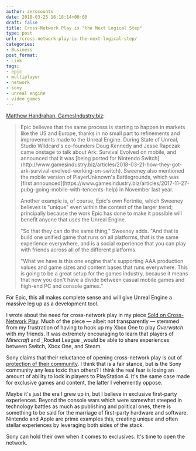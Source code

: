 ```yaml
---
author: zerocounts
date: 2018-03-25 16:18:14+00:00
draft: false
title: Cross-Network Play is "the Next Logical Step"
type: post
url: /cross-network-play-is-the-next-logical-step/
categories:
- Business
post_format:
- Link
tags:
- epic
- multiplayer
- network
- sony
- unreal engine
- video games
---
```


[Matthew Handrahan, GamesIndustry.biz](https://www.gamesindustry.biz/articles/2018-03-21-epic-games-the-barrier-between-xbox-and-playstation-will-inevitably-come-down):


<blockquote>Epic believes that the same process is starting to happen in markets like the US and Europe, thanks in no small part to refinements and improvements made to the Unreal Engine. During State of Unreal, Studio Wildcard's co-founders Doug Kennedy and Jesse Rapczak came onstage to talk about Ark: Survival Evolved on mobile, and announced that it was [being ported for Nintendo Switch](http://www.gamesindustry.biz/articles/2018-03-21-how-they-got-ark-survival-evolved-working-on-switch). Sweeney also mentioned the mobile version of PlayerUnknown's Battlegrounds, which was [first announced](https://www.gamesindustry.biz/articles/2017-11-27-pubg-going-mobile-with-tencents-help) in November last year.

Another example is, of course, Epic's own Fortnite, which Sweeney believes is "unique" even within the context of the larger trend; principally because the work Epic has done to make it possible will benefit anyone that uses the Unreal Engine.

"So that they can do the same thing," Sweeney adds. "And that is build one unified game that runs on all platforms, that is the same experience everywhere, and is a social experience that you can play with friends across all of the different platforms.

"What we have is this one engine that's supporting AAA production values and game sizes and content bases that runs everywhere. This is going to be a great setup for the games industry, because it means that now you don't have a divide between casual mobile games and high-end PC and console games."

</blockquote>

For Epic, this all makes complete sense and will give Unreal Engine a massive leg up as a development tool.

I wrote about the need for cross-network play in my piece [Sold on Cross-Network Play](https://www.zerocounts.net/2017/06/18/sold-on-cross-network-play/). Much of the piece — albeit not transparently — stemmed from my frustration of having to hook up my Xbox One to play _Overwatch_ with my friends. It was extremely encouraging to learn that players of _Minecraft_ and _Rocket League _would be able to share experiences between Switch, Xbox One, and Steam.

Sony claims that their reluctance of opening cross-network play is out of [protection of their community](https://www.eurogamer.net/articles/2017-06-13-sony-defends-decision-to-block-cross-play-with-xbox-one-and-nintendo-switch). I think that is a fair stance, but is the Sony community any less toxic than others? I think the real fear is losing an amount of ability to lock in players to PlayStation 4. It's the same case made for exclusive games and content, the latter I vehemently oppose.

Maybe it's just the era I grew up in, but I believe in exclusive first-party experiences. Beyond the console wars which were somewhat steeped in technology battles as much as publishing and political ones, there is something to be said for the marriage of first-party hardware and software. Nintendo and Apple are prime examples this, creating unique and often stellar experiences by leveraging both sides of the stack.

Sony can hold their own when it comes to exclusives. It's time to open the network.
